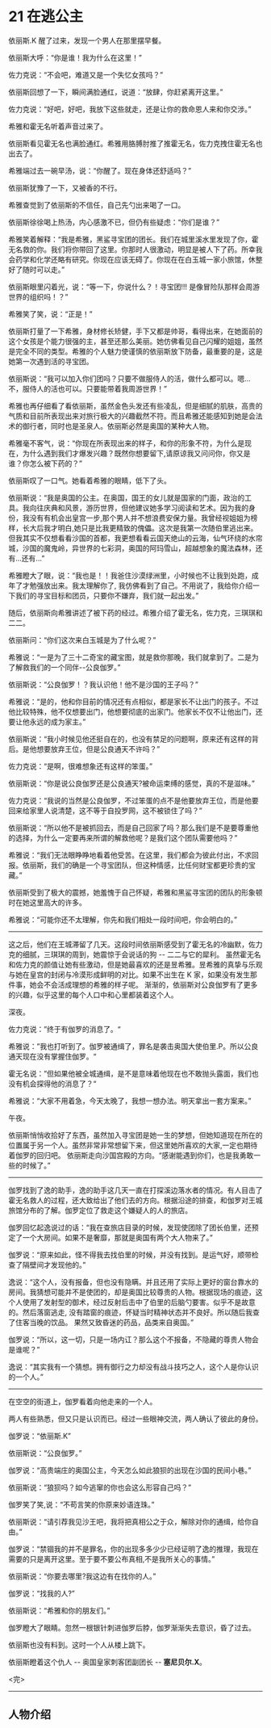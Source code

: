 # 21 在逃公主

依丽斯.K 醒了过来，发现一个男人在那里摆早餐。

依丽斯大呼：“你是谁！我为什么在这里！”

佐力克说：“不会吧，难道又是一个失忆女孩吗？”

依丽斯回想了一下，瞬间满脸通红，说道：“放肆，你赶紧离开这里。”

佐力克说：“好吧，好吧，我放下这些就走，还是让你的救命恩人来和你交涉。”

希雅和霍无名听着声音过来了。

依丽斯看见霍无名也满脸通红。希雅用胳膊肘推了推霍无名，佐力克拽住霍无名也出去了。

希雅端过去一碗早汤，说：“你醒了。现在身体还舒适吗？”

依丽斯犹豫了一下，又被香的不行。

希雅查觉到了依丽斯的不信任，自己先勺出来喝了一口。

依丽斯徐徐喝上热汤，内心感激不已，但仍有些疑虑：“你们是谁？”

希雅笑着解释：“我是希雅，黑鲨寻宝团的团长。我们在城里溪水里发现了你，霍无名救的你。我们将你带回了这里。你那时人很激动，明显是被人下了药。所幸我会药学和化学还略有研究。你现在应该无碍了。你现在在白玉城一家小旅馆，休整好了随时可以走。”

依丽斯眼里闪着光，说：“等一下，你说什么？！寻宝团!!! 是像冒险队那样会周游世界的组织吗！？”

希雅笑了笑，说：“正是！”

依丽斯打量了一下希雅，身材修长矫健，手下又都是帅哥，看得出来，在她面前的这个女孩是个能力很强的主，甚至还那么美丽。她仿佛看见自己闪耀的姐姐，虽然是完全不同的类型。希雅的个人魅力使谨慎的依丽斯放下防备，最重要的是，这是她第一次遇到活的寻宝团。

依丽斯说：“我可以加入你们团吗？只要不做服侍人的活，做什么都可以。嗯...不，服侍人的活也可以。只要能带着我周游世界！”

希雅也再仔细看了看依丽斯，虽然金色头发还有些凌乱，但是细腻的肌肤，高贵的气质和目前所表现出来对旅行极大的兴趣截然不符。而且希雅还能感知到她是会法术的御行者，同时也是圣泉人。依丽斯必然是奥国的某种大人物。

希雅毫不客气，说：“你现在所表现出来的样子，和你的形象不符，为什么是现在，为什么遇到我们才爆发兴趣？既然你想要留下,请原谅我又问问你，你又是谁？你怎么被下药的？”

依丽斯叹了一口气。她看着希雅的眼睛，低下了头。

依丽斯说：“我是奥国的公主。在奥国，国王的女儿就是国家的门面，政治的工具。我向往庆典和风景，游历世界，但他建议她多学习阅读和艺术。因为我的身份，我没有有机会出皇宫一步,那个男人并不想浪费安保力量。我曾经视姐姐为榜样，长大后我才明白,她只是比我更精致的傀儡。这次是我第一次随伯里逃出来。
但我其实不仅想看看沙国的首都，我更想看看云国天绝山的云海，仙气环绕的水帘城，沙国的魔鬼岭，异世界的七彩洞，奥国的阿玛雪山，超越想象的魔法森林，还有...还有...”

希雅瞪大了眼，说：“我也是！！我爸住沙漠绿洲里，小时候也不让我到处跑，成年了才勉强放出来。我太理解你了, 我仿佛看到了自己。不用说了，我给你介绍一下我们的寻宝目标和团员，只要你不嫌弃，我们就一起出发。”

随后，依丽斯向希雅讲述了被下药的经过。希雅介绍了霍无名，佐力克，三琪琪和二二。

依丽斯问：“你们这次来白玉城是为了什么呢？”

希雅说：“一是为了三十二奇宝的藏宝图，就是救你那晚，我们就拿到了。二是为了解救我们的一个同伴--公良伽罗。”

依丽斯说：“公良伽罗！？我认识他！他不是沙国的王子吗？”

希雅说：“是的，他和你目前的情况还有点相似，都是家长不让出门的孩子。不过他比较特殊，他不仅想要出门，他想要彻底的出家门。他家长不仅不让他出门，还要让他永远的成为家主。”

依丽斯说：“我小时候见他还挺自在的，也没有禁足的问题啊，原来还有这样的背后。是他想要放弃王位，但是公良通天不许吗？”

佐力克说：“是啊，很难想象还有这样的笨蛋。”

依丽斯说：“你是说公良伽罗还是公良通天?被命运束缚的感觉，真的不是滋味。”

佐力克说：“我说的当然是公良伽罗，不过笨蛋的点不是他要放弃王位，而是他要回来给家里人说清楚，这不等于自投罗网，这不被锁住了吗？”

依丽斯说：“所以他不是被抓回去，而是自己回家了吗？那么我们是不是要尊重他的选择，为什么一定要再来所谓的解救他呢？是我们这个团队需要他吗？”

希雅说：“我们无法眼睁睁地看着他受苦。在这里，我们都会为彼此付出，不求回报。依丽斯，我们的确是一个寻宝团队，但这种情感，比任何财宝都更珍贵的宝藏。”

依丽斯受到了极大的震撼，她羞愧于自己怀疑，希雅和黑鲨寻宝团的团队的形象顿时在她这里高大的许多。

希雅说：“可能你还不太理解，你先和我们相处一段时间吧，你会明白的。”

---

这之后，他们在王城滞留了几天。这段时间依丽斯感受到了霍无名的冷幽默，佐力克的细腻，三琪琪的周到，她震惊于会说话的狗 -- 二二与它的犀利。
虽然霍无名和佐力克的颜值让她有些激动，但是她最喜欢的还是昱希雅。昱希雅的真挚与乐观与她在皇宫的封闭与冷漠形成鲜明的对比。如果不出生在 K 家，如果没有发生那件事，她会不会活成理想的希雅的样子呢。
渐渐的，依丽斯对公良伽罗有了更多的兴趣，似乎这里的每个人口中和心里都装着这个人。

深夜。

佐力克说：”终于有伽罗的消息了。“

希雅说：”我也打听到了。伽罗被通缉了，罪名是袭击奥国大使伯里.P。所以公良通天现在没有掌握住伽罗。“

霍无名说：”但如果他被全城通缉，是不是意味着他现在也不敢抛头露面，我们也没有机会探得他的消息了？“

希雅说：“大家不用着急，今天太晚了，我想一想办法。明天拿出一套方案来。”

午夜。

依丽斯悄悄收拾好了东西，虽然加入寻宝团是她一生的梦想，但她知道现在所在的位置属于另一个人。虽然非常非常想留下来，但这里她所喜欢的大家,一定也期待着伽罗的回归吧。
依丽斯走向沙国宫殿的方向。“感谢能遇到你们，也是我勇敢一些的时候了。”

---

伽罗找到了逸的助手，逸的助手这几天一直在打探溪边落水者的情况。有人目击了霍无名救人的过程，还大致给出了他们去的方向。根据沿途的排查，和伽罗对王城旅馆分布的了解。伽罗定位了救走这个嫌疑人的人的旅店。

伽罗回忆起逸说过的话：“我在查旅店目录的时候，发现使团除了团长伯里，还预定了一个大房间。如果不是奢靡，那就是奥国有两个大人物来了。”

伽罗说：“原来如此，怪不得我去找伯里的时候，并没有找到。是运气好，顺带检查了隔壁间才发现他的。”

逸说：“这个人，没有报备，但也没有隐瞒。并且还用了实际上更好的窗台靠水的房间。我猜想可能并不是使团的，却是奥国比较尊贵的人物。根据现场的痕迹，这个人使用了发射型的御术，经过反射后击中了伯里的后脑勺要害。似乎不是故意的。然后落窗逃走, 没有踏窗的痕迹，怀疑当时精神状态并不良好。所以随后我查了住客当晚的饮品。
果然又致昏迷的药品，品类来自奥国。”

伽罗说：“所以，这一切，只是一场内讧？那么这个不报备，不隐藏的尊贵人物会是谁呢？”

逸说：“其实我有一个猜想。拥有御行之力却没有战斗技巧之人，这个人是你认识的一个人。”

---

在空空的街道上，伽罗看着向他走来的一个人。

两人有些熟悉，但又只是认识而已。经过一些眼神交流，两人确认了彼此的身份。

伽罗说：“依丽斯.K”

依丽斯说：“公良伽罗。”

伽罗说：“高贵端庄的奥国公主，今天怎么如此狼狈的出现在沙国的民间小巷。”

依丽斯说：“狼狈吗？如今逃窜的你也会这么形容自己吗？”

伽罗笑了笑,说：“不苟言笑的你原来妙语连珠。”

依丽斯说：“请引荐我见沙王吧，我将把真相公之于众，解除对你的通缉，给你自由。”

伽罗说：“禁锢我的并不是罪名，你的出现多多少少已经证明了逸的推理，我现在需要的只是离开这里。至于要不要公布真相,不是我所关心的事情。”

依丽斯说：“你要去哪里?我这边有在找你的人。”

伽罗说：“找我的人?”

依丽斯说：“希雅和你的朋友们。”

伽罗瞪大了眼睛。忽然一根银针刺进伽罗后脖，伽罗渐渐失去意识，昏了过去。

依丽斯也没有料到。这时一个人从楼上跳下。

依丽斯瞪着这个仇人 -- 奥国皇家刺客团副团长 -- **塞尼贝尔.X**。

<完>

---

## 人物介绍
